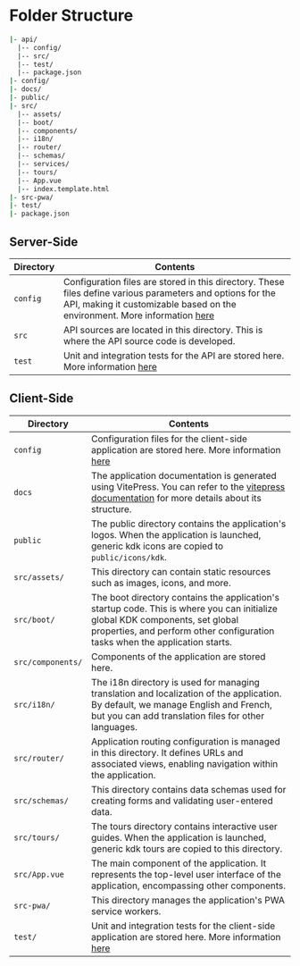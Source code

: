 # Folder Structure

```bash
|- api/
  |-- config/
  |-- src/
  |-- test/
  |-- package.json
|- config/
|- docs/
|- public/
|- src/
  |-- assets/
  |-- boot/
  |-- components/
  |-- i18n/
  |-- router/
  |-- schemas/
  |-- services/
  |-- tours/
  |-- App.vue
  |-- index.template.html
|- src-pwa/
|- test/
|- package.json
```

## Server-Side

| Directory | Contents |
| --- | --- |
| `config` | Configuration files are stored in this directory. These files define various parameters and options for the API, making it customizable based on the environment. More information [here](https://kalisio.github.io/kApp/reference/configuration.html) |
| `src` | API sources are located in this directory. This is where the API source code is developed. |
| `test` | Unit and integration tests for the API are stored here. More information [here](./development/test.md) |

## Client-Side

| Directory | Contents |
| --- | --- |
| `config` | Configuration files for the client-side application are stored here. More information [here](https://kalisio.github.io/kApp/reference/configuration.html) |
| `docs` | The application documentation is generated using VitePress. You can refer to the [vitepress documentation](https://vitepress.dev/guide/getting-started#file-structure) for more details about its structure. |
| `public` | The public directory contains the application's logos. When the application is launched, generic kdk icons are copied to `public/icons/kdk`. |
| `src/assets/` | This directory can contain static resources such as images, icons, and more. |
| `src/boot/` | The boot directory contains the application's startup code. This is where you can initialize global KDK components, set global properties, and perform other configuration tasks when the application starts. |
| `src/components/` | Components of the application are stored here. |
| `src/i18n/` | The i18n directory is used for managing translation and localization of the application. By default, we manage English and French, but you can add translation files for other languages. |
| `src/router/` | Application routing configuration is managed in this directory. It defines URLs and associated views, enabling navigation within the application. |
| `src/schemas/` | This directory contains data schemas used for creating forms and validating user-entered data. |
| `src/tours/` | The tours directory contains interactive user guides. When the application is launched, generic kdk tours are copied to this directory. |
| `src/App.vue` | The main component of the application. It represents the top-level user interface of the application, encompassing other components. |
| `src-pwa/` | This directory manages the application's PWA service workers. |
| `test/` | Unit and integration tests for the client-side application are stored here. More information [here](./development/test.md) |
